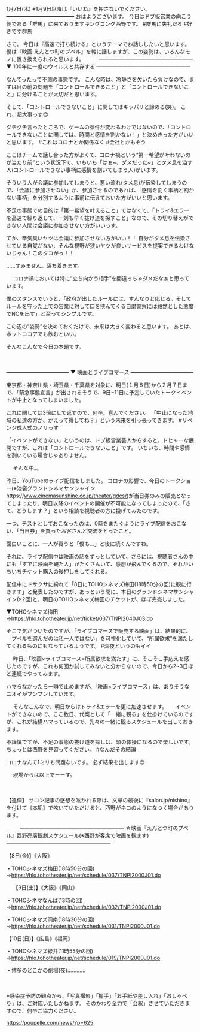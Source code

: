1月7日(木) ※1月9日以降は『いいね』を押さないでください。
━━━━━━━━━━━━━
おはようございます。
今日はドブ板営業の向こう側である「群馬」に来ておりますキングコング西野です。
#群馬に失礼だろ
#好きです群馬

さて。
今日は『高速で打ち続ける』というテーマでお話ししたいと思います。
僕は『映画 えんとつ町のプペル』を軸に話しますが、この姿勢は、いろんなモノに置き換えられると思います。
　
　
━━━━━━━━━━━━━━━━━━
▼ 100年に一度のウイルスと共存する
━━━━━━━━━━━━━━━━━━

なんてったって不測の事態です。
こんな時は、冷静さを欠いたら負けなので、まずは目の前の問題を「コントロールできること」と「コントロールできないこと」に分けることが大切だと思います。

そして、「コントロールできないこと」に関してはキッパリと諦める(笑)。
これ、超大事っす😊

グチグチ言ったところで、ゲームの条件が変わるわけではないので、「コントロールできないことに関しては、時間と感情を割かない！」と決めきった方がいいと思います。
#これはコロナとか関係なく
#会社とかもそう

ここはチームで話し合った方がよくて、コロナ禍という“第一希望が叶わないのが当たり前”という状況下で、いちいち「はぁ~、ダメだった~」とタメ息を溢す人(コントロールできない事柄に感情を割いてしまう人)がいます。

そういう人が会議に参加してしまうと、悪い流れ(タメ息)が伝染してしまうので、「会議に参加させない」か、参加させるのであれば、「感情を割く事柄と割かない事柄」を分別するように事前に伝えておいた方がいいと思います。

不足の事態での目的は「第一希望を叶えること」ではなくて、「トライ&エラーを高速で繰り返して、一刻も早く抜け道を探すこと」なので、その切り替えができない人間は会議に参加させない方がいいっす。

てか、辛気臭いヤツは会議に参加させない方がいい！！
自分がタメ息を伝染させている自覚がない、そんな視野が狭いヤツが良いサービスを提案できるわけないじゃん！このタコがっ！！

……すみません。落ち着きます。

　
コロナ禍においては特に“立ち向かう相手”を間違っちゃダメだなぁと思っています。

僕のスタンスでいうと、「政府が出したルールには、すんなりと応じる。そしてルールを守った上での営業に対して口を挟んでくる自粛警察には毅然とした態度でNOを出す」と至ってシンプルです。

この辺の“姿勢”を決めておくだけで、未来は大きく変わると思います。
あとは、ホットココアでも飲むといい。

そんなこんなで今日の本題です。

　

━━━━━━━━━━━━
▼ 映画とライブコマース
━━━━━━━━━━━━

東京都・神奈川県・埼玉県・千葉県を対象に、明日(１月８日)から２月７日まで、「緊急事態宣言」が出されるそうで、9日~11日に予定していたトークイベントが中止となってしまいました。

これに関しては3倍にして返すので、何卒、喜んでください。
「中止になった地域の私達の方が、かえって得してね？」という未来を引っ張ってきます。
#リベンジ成人式のノリっす

「イベントができない」というのは、ドブ板営業芸人からすると、ドヒャーな展開ですが、これは「コントロールできないこと」です。
いちいち、時間や感情を割いている場合じゃありません。

　
そんな中。。

昨日、YouTubeのライブ配信をしました。
コロナの影響で、今日のトークショー(※池袋グランドシネマサンシャインhttps://www.cinemasunshine.co.jp/theater/gdcs/)が当日券のみの販売となってしまったり、明日以降のイベントの開催が不可能になってしまったので、「さて、どうします？」という相談を視聴者の方に投げてみたのです。

一つ、テストとしておこなったのは、0時をまたぐようにライブ配信をおこない、「当日券」を買ったお客さんと交流をとったこと。

面白いことに、一人が買うと「僕も…」と後に続くんですね。

それに、ライブ配信中は映画の話をずっとしていて、さらには、視聴者さんの中にも「すでに映画を観た人」がたくさんいて、感想が飛んでくるので、それがいちいちチケット購入の後押しをしてくれる。

配信中にドサクサに紛れて「8日にTOHOシネマズ梅田(18時50分の回)に観に行きます」と発表したのですが、あっという間に、本日のグランドシネマサンシャイン(×2回)と、明日のTOHOシネマズ梅田のチケットが、ほぼ完売しました。

▼TOHOシネマズ梅田→https://hlo.tohotheater.jp/net/ticket/037/TNPI2040J03.do

そこで気がついたのですが、「ライブコマースで販売する映画」は、結果的に、「プペルを選んだのは私一人ではない」を可視化していて、“所属欲求”を満たしてくれるものにもなっているようです。
#深夜というのもイイ

　
昨日、「映画×ライブコマース=所属欲求を満たす」に、そこそこ手応えを感じたのですが、これも何回か試してみないと分からないので、今日から2~3日ほど連続でやってみます。

ハマらなかったら一瞬で止めますが、「映画×ライブコマース」は、ありそうなニオイがプンプンしています。

　
そんなこんなで、明日からはトライ&エラーを更に加速させます。
　
イベントができないので、ここ数日、代案として「一緒に観る」を仕掛けているのですが、これが結構ハマっているので、先々の一緒に観るスケジュールを出しておきます。

不謹慎ですが、不足の事態の抜け道を探しは、頭の体操になるので楽しいです。
ちょっとは西野を見習ってください。
#なんだその結論

コロナなんて1ミリも問題ないです。
必ず結果を出します😊

　
現場からは以上でーーす。

　

【追伸】
サロン記事の感想を呟かれる際は、文章の最後に『salon.jp/nishino』を付けて《本垢》で呟いていただけると、西野がネコのようになつく場合があります。

　
　
━━━━━━━━━━━━━━━━━━━━
☆映画『えんとつ町のプペル』西野亮廣観劇スケジュール(※西野が客席で映画を観ます)
━━━━━━━━━━━━━━━━━━━━

【8日(金)】《大阪》

・TOHOシネマズ梅田(18時50分の回)
→https://hlo.tohotheater.jp/net/schedule/037/TNPI2000J01.do

　
【9日(土)】《大阪》《岡山》　

・TOHOシネマなんば(13時の回)
→https://hlo.tohotheater.jp/net/schedule/032/TNPI2000J01.do

・TOHOシネマズ岡南(18時30分の回)
→https://hlo.tohotheater.jp/net/schedule/031/TNPI2000J01.do

【10日(日)】《広島》《福岡》

・TOHOシネマズ緑井(11時55分の回)
→https://hlo.tohotheater.jp/net/schedule/019/TNPI2000J01.do

・博多のどこかの劇場(夜)…………

　

※感染症予防の観点から、「写真撮影」「握手」「お手紙や差し入れ」「おしゃべり」は、ご対応いたしかねます。
そのかわり全力で「会釈」させていただきますので、何卒ご協力ください。

https://poupelle.com/news/?p=625

